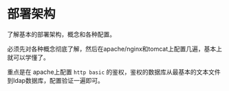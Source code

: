 # 部署架构

了解基本的部署架构，概念和各种配置。

必须先对各种概念彻底了解，然后在apache/nginx和tomcat上配置几遍，基本上就可以学懂了。

重点是在 apache上配置 `http basic` 的鉴权，鉴权的数据库从最基本的文本文件到ldap数据库，配置验证一遍即可。